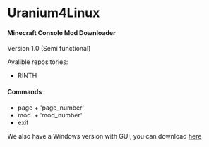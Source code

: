 # Uranium4Linux
 
<h4> Minecraft Console Mod Downloader</h4>


Version 1.0 (Semi functional)


Avalible repositories: <br>
- RINTH

<h4> Commands </h4>

- page + 'page_number' 
- mod&nbsp; + 'mod_number'  
- exit

We also have a Windows version with GUI, you can download [here](https://github.com/ElPsyKoongroo/MinecraftModDownloader)